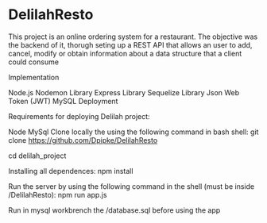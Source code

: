 # DelilahResto
This project is an online ordering system for a restaurant. The objective was the backend of it, thorugh seting up a REST API that allows an user to add, cancel, modify or obtain information about a data structure that a client could consume

Implementation

Node.js
Nodemon Library
Express Library
Sequelize Library
Json Web Token (JWT)
MySQL
Deployment

Requirements for deploying Delilah project:

Node
MySql
Clone locally the using the following command in bash shell: git clone https://github.com/Dpipke/DelilahResto

cd delilah_project

Installing all dependences: npm install

Run the server by using the following command in the shell (must be inside /DelilahResto): npm run app.js

Run in mysql workbrench the /database.sql before using the app
